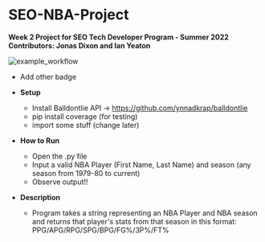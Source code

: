 # SEO-NBA-Project
**Week 2 Project for SEO Tech Developer Program - Summer 2022**
**Contributors: Jonas Dixon and Ian Yeaton**

![example_workflow](https://github.com/jonasdixon/SEO-NBA-Project/actions/workflows/linter.yaml/badge.svg)
* Add other badge

* **Setup**
  * Install Balldontlie API -> https://github.com/ynnadkrap/balldontlie
  * pip install coverage (for testing)
  * import some stuff (change later)
* **How to Run**
  * Open the .py file
  * Input a valid NBA Player (First Name, Last Name) and season (any season from 1979-80 to current)
  * Observe output!!
* **Description**
  * Program takes a string representing an NBA Player and NBA season
  and returns that player's stats from that season in this format:
  PPG/APG/RPG/SPG/BPG/FG%/3P%/FT%
